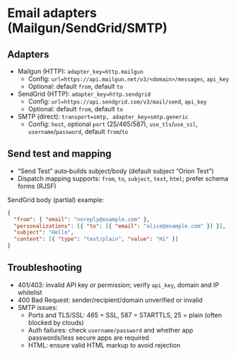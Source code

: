 # Email adapters (Mailgun/SendGrid/SMTP)

## Adapters

- Mailgun (HTTP): `adapter_key=http.mailgun`
  - Config: `url=https://api.mailgun.net/v3/<domain>/messages`, `api_key`
  - Optional: default `from`, default `to`
- SendGrid (HTTP): `adapter_key=http.sendgrid`
  - Config: `url=https://api.sendgrid.com/v3/mail/send`, `api_key`
  - Optional: default `from`, default `to`
- SMTP (direct): `transport=smtp, adapter_key=smtp.generic`
  - Config: `host`, optional `port` (25/465/587), `use_tls`/`use_ssl`, `username`/`password`, default `from`/`to`

## Send test and mapping

- “Send Test” auto‑builds subject/body (default subject “Orion Test”)
- Dispatch mapping supports: `from`, `to`, `subject`, `text`, `html`; prefer schema forms (RJSF)

SendGrid body (partial) example:

```json
{
  "from": { "email": "noreply@example.com" },
  "personalizations": [{ "to": [{ "email": "alice@example.com" }] }],
  "subject": "Hello",
  "content": [{ "type": "text/plain", "value": "Hi" }]
}
```

## Troubleshooting

- 401/403: invalid API key or permission; verify `api_key`, domain and IP whitelist
- 400 Bad Request: sender/recipient/domain unverified or invalid
- SMTP issues:
  - Ports and TLS/SSL: 465 = SSL, 587 = STARTTLS, 25 = plain (often blocked by clouds)
  - Auth failures: check `username/password` and whether app passwords/less secure apps are required
  - HTML: ensure valid HTML markup to avoid rejection
